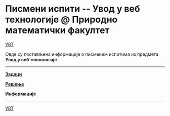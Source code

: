 # Писмени испити -- Увод у веб технологије @ Природно математички факултет

[УВТ](../README.md)

Овде су постављена информације о писменим испитима из предмета **Увод у веб технологије**.  

--- 

**[Задаци](zadaci/README.md)**

**[Решења](resenja/README.md)**

**[Информације](info/README.md)**

---

[УВТ](../README.md)  
